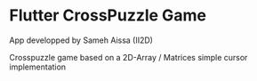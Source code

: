 # Flutter CrossPuzzle Game
App developped by Sameh Aissa (II2D)


 Crosspuzzle game based on a 2D-Array / Matrices simple cursor implementation




